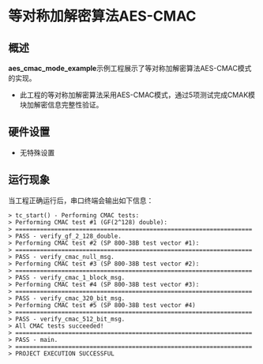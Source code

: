 # 等对称加解密算法AES-CMAC
## 概述

**aes_cmac_mode_example**示例工程展示了等对称加解密算法AES-CMAC模式的实现。
- 此工程的等对称加解密算法采用AES-CMAC模式，通过5项测试完成CMAK模块加解密信息完整性验证。

## 硬件设置

- 无特殊设置

## 运行现象

当工程正确运行后，串口终端会输出如下信息：
```
> tc_start() - Performing CMAC tests:
> Performing CMAC test #1 (GF(2^128) double):
> ===================================================================
> PASS - verify_gf_2_128_double.
> Performing CMAC test #2 (SP 800-38B test vector #1):
> ===================================================================
> PASS - verify_cmac_null_msg.
> Performing CMAC test #3 (SP 800-38B test vector #2):
> ===================================================================
> PASS - verify_cmac_1_block_msg.
> Performing CMAC test #4 (SP 800-38B test vector #3):
> ===================================================================
> PASS - verify_cmac_320_bit_msg.
> Performing CMAC test #5 (SP 800-38B test vector #4)
> ===================================================================
> PASS - verify_cmac_512_bit_msg.
> All CMAC tests succeeded!
> ===================================================================
> PASS - main.
> ===================================================================
> PROJECT EXECUTION SUCCESSFUL
```
